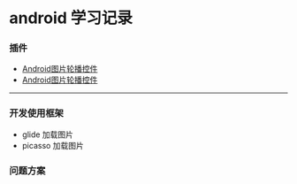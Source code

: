 # android 学习记录

### 插件
- [Android图片轮播控件](https://github.com/youth5201314/banner)
- [Android图片轮播控件](https://github.com/youth5201314/banner)














---


### 开发使用框架
- glide 加载图片
- picasso 加载图片


### 问题方案

